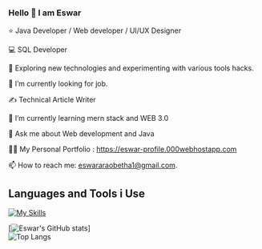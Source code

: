 ### Hello 👋 I am Eswar



⭐     Java Developer / Web developer / UI/UX Designer

💻     SQL Developer

🤔     Exploring new technologies and experimenting with various tools hacks.

💼     I’m currently looking for job.

✍️     Technical Article Writer

🌱     I’m currently learning mern stack and WEB 3.0

💬     Ask me about Web development and Java

👨‍💻     My Personal Portfolio : https://eswar-profile.000webhostapp.com

📫 How to reach me:  eswararaobetha1@gmail.com.



## Languages and Tools i Use

[![My Skills](https://skills.thijs.gg/icons?i=react,html,css,js,bootstrap,php,mysql,c,java,git,github,jquery,postgres,nextjs,figma,tailwind,spring)](https://skills.thijs.gg)



[![Eswar's GitHub stats](https://github-readme-stats.vercel.app/api?username=Royal-Code-Master)]                                     
![Top Langs](https://github-readme-stats.vercel.app/api/top-langs/?username=Royal-Code-Master&layout=compact)




